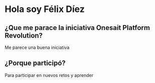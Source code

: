 # Hola soy Félix Díez

## ¿Que me parace la iniciativa Onesait Platform Revolution?

Me parece una buena iniciativa

## ¿Porque participó?

Para participar en nuevos retos y aprender
